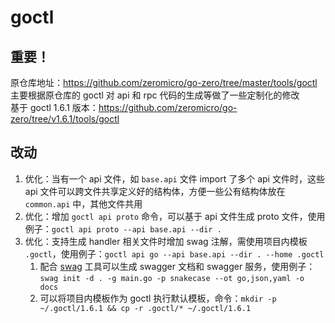 # goctl

## 重要！

原仓库地址：https://github.com/zeromicro/go-zero/tree/master/tools/goctl  
主要根据原仓库的 goctl 对 api 和 rpc 代码的生成等做了一些定制化的修改  
基于 goctl 1.6.1 版本：https://github.com/zeromicro/go-zero/tree/v1.6.1/tools/goctl  

## 改动

1. 优化：当有一个 api 文件，如 `base.api` 文件 import 了多个 api 文件时，这些 api 文件可以跨文件共享定义好的结构体，方便一些公有结构体放在 `common.api` 中，其他文件共用
2. 优化：增加 `goctl api proto` 命令，可以基于 api 文件生成 proto 文件，使用例子：`goctl api proto --api base.api --dir .`
3. 优化：支持生成 handler 相关文件时增加 swag 注解，需使用项目内模板 `.goctl`，使用例子：`goctl api go --api base.api --dir . --home .goctl`
   1. 配合 [swag](https://github.com/swaggo/swag) 工具可以生成 swagger 文档和 swagger 服务，使用例子：`swag init -d . -g main.go -p snakecase --ot go,json,yaml -o docs`
   2. 可以将项目内模板作为 goctl 执行默认模板，命令：`mkdir -p ~/.goctl/1.6.1 && cp -r .goctl/* ~/.goctl/1.6.1`
